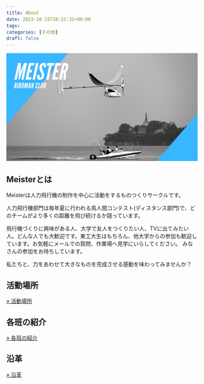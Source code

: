 ```yaml
---
title: About
date: 2023-10-15T10:22:32+09:00
tags:
categories: [その他]
draft: false
---
```


![](img/top.jpg)

## Meisterとは

Meisterは人力飛行機の制作を中心に活動をするものつくりサークルです。

人力飛行機部門は毎年夏に行われる鳥人間コンテスト(ディスタンス部門)で、どのチームがより多くの距離を飛び続けるか競っています。

飛行機づくりに興味がある人、大学で友人をつくりたい人、TVに出てみたい人。どんな人でも大歓迎です。東工大生はもちろん、他大学からの参加も歓迎しています。お気軽にメールでの質問、作業場へ見学にいらしてください。 みなさんの参加をお待ちしています。

私たちと、力をあわせて大きなものを完成させる感動を味わってみませんか？

## 活動場所

<a href="../access" class="btn btn-outline-primary">
&raquo; 活動場所
</a>

## 各班の紹介

<a href="../teams" class="btn btn-outline-primary">
&raquo; 各班の紹介
</a>

## 沿革

<a href="../history" class="btn btn-outline-primary">
&raquo; 沿革
</a>